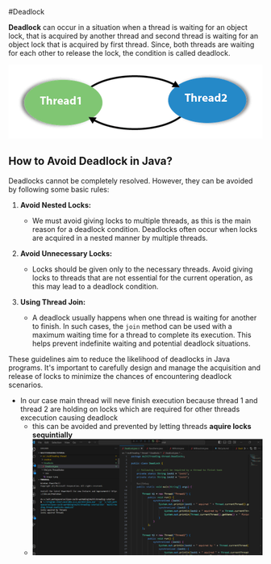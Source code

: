 #Deadlock

<b>Deadlock</b> can occur in a situation when a thread is waiting for an object lock, that is acquired by another thread and second thread is waiting for an object lock that is acquired by first thread. Since, both threads are waiting for each other to release the lock, the condition is called deadlock.

![Alt text](java-deadlock.png)

## How to Avoid Deadlock in Java?

Deadlocks cannot be completely resolved. However, they can be avoided by following some basic rules:

1. **Avoid Nested Locks:**
   - We must avoid giving locks to multiple threads, as this is the main reason for a deadlock condition. Deadlocks often occur when locks are acquired in a nested manner by multiple threads.

2. **Avoid Unnecessary Locks:**
   - Locks should be given only to the necessary threads. Avoid giving locks to threads that are not essential for the current operation, as this may lead to a deadlock condition.

3. **Using Thread Join:**
   - A deadlock usually happens when one thread is waiting for another to finish. In such cases, the `join` method can be used with a maximum waiting time for a thread to complete its execution. This helps prevent indefinite waiting and potential deadlock situations.

These guidelines aim to reduce the likelihood of deadlocks in Java programs. It's important to carefully design and manage the acquisition and release of locks to minimize the chances of encountering deadlock scenarios.


- In our case main thread will neve finish execution because thread 1 and thread 2 are holding on locks which are required for other threads excecution causing deadlock
    - this can be avoided and prevented by letting threads <b>aquire locks sequintially</b>
    - ![Alt text](image.png)